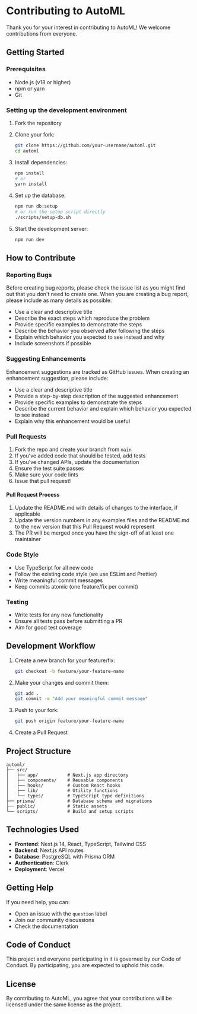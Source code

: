 # Contributing to AutoML

Thank you for your interest in contributing to AutoML! We welcome contributions from everyone.

## Getting Started

### Prerequisites

- Node.js (v18 or higher)
- npm or yarn
- Git

### Setting up the development environment

1. Fork the repository
2. Clone your fork:

   ```bash
   git clone https://github.com/your-username/automl.git
   cd automl
   ```

3. Install dependencies:

   ```bash
   npm install
   # or
   yarn install
   ```

4. Set up the database:

   ```bash
   npm run db:setup
   # or run the setup script directly
   ./scripts/setup-db.sh
   ```

5. Start the development server:
   ```bash
   npm run dev
   ```

## How to Contribute

### Reporting Bugs

Before creating bug reports, please check the issue list as you might find out that you don't need to create one. When you are creating a bug report, please include as many details as possible:

- Use a clear and descriptive title
- Describe the exact steps which reproduce the problem
- Provide specific examples to demonstrate the steps
- Describe the behavior you observed after following the steps
- Explain which behavior you expected to see instead and why
- Include screenshots if possible

### Suggesting Enhancements

Enhancement suggestions are tracked as GitHub issues. When creating an enhancement suggestion, please include:

- Use a clear and descriptive title
- Provide a step-by-step description of the suggested enhancement
- Provide specific examples to demonstrate the steps
- Describe the current behavior and explain which behavior you expected to see instead
- Explain why this enhancement would be useful

### Pull Requests

1. Fork the repo and create your branch from `main`
2. If you've added code that should be tested, add tests
3. If you've changed APIs, update the documentation
4. Ensure the test suite passes
5. Make sure your code lints
6. Issue that pull request!

#### Pull Request Process

1. Update the README.md with details of changes to the interface, if applicable
2. Update the version numbers in any examples files and the README.md to the new version that this Pull Request would represent
3. The PR will be merged once you have the sign-off of at least one maintainer

### Code Style

- Use TypeScript for all new code
- Follow the existing code style (we use ESLint and Prettier)
- Write meaningful commit messages
- Keep commits atomic (one feature/fix per commit)

### Testing

- Write tests for any new functionality
- Ensure all tests pass before submitting a PR
- Aim for good test coverage

## Development Workflow

1. Create a new branch for your feature/fix:

   ```bash
   git checkout -b feature/your-feature-name
   ```

2. Make your changes and commit them:

   ```bash
   git add .
   git commit -m "Add your meaningful commit message"
   ```

3. Push to your fork:

   ```bash
   git push origin feature/your-feature-name
   ```

4. Create a Pull Request

## Project Structure

```
automl/
├── src/
│   ├── app/           # Next.js app directory
│   ├── components/    # Reusable components
│   ├── hooks/         # Custom React hooks
│   ├── lib/           # Utility functions
│   └── types/         # TypeScript type definitions
├── prisma/            # Database schema and migrations
├── public/            # Static assets
└── scripts/           # Build and setup scripts
```

## Technologies Used

- **Frontend**: Next.js 14, React, TypeScript, Tailwind CSS
- **Backend**: Next.js API routes
- **Database**: PostgreSQL with Prisma ORM
- **Authentication**: Clerk
- **Deployment**: Vercel

## Getting Help

If you need help, you can:

- Open an issue with the `question` label
- Join our community discussions
- Check the documentation

## Code of Conduct

This project and everyone participating in it is governed by our Code of Conduct. By participating, you are expected to uphold this code.

## License

By contributing to AutoML, you agree that your contributions will be licensed under the same license as the project.
